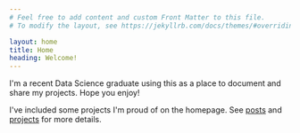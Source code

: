 ```yaml
---
# Feel free to add content and custom Front Matter to this file.
# To modify the layout, see https://jekyllrb.com/docs/themes/#overriding-theme-defaults

layout: home
title: Home
heading: Welcome!
---
```

I'm a recent Data Science graduate using this as a place to document and share my projects. Hope you enjoy!
<!--# Highlights-->
I've included some projects I'm proud of on the homepage. See [posts]({{site.url}}/blog) and [projects]({{site.url}}/portfolio) for more details.

